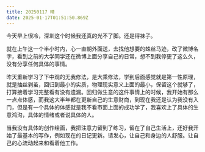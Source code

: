 ```yaml
---
title: 20250117 晴
date: 2025-01-17T01:51:50.869Z
---
```


今天早上很冷，深圳这个时候我还真的光不了脚。还是得袜子。

就在上午这一个半小时内，心一直朝外面送，去找他想要的蛛丝马迹，改了微博名字，看到之前的大学同学还在微博上面分享自己的日常，想不到我停更了这么久，没有分享任何具体的事情。

昨天重新学习了下中观的无我修法，是大乘修法，学到后面感觉就是第一性原理，就是抽丝剥茧，回归到最小的实质，物理现实意义上面的最小，保留这个就够了，打算接着学习完整看有没有遗漏。回归做生意的这件事情上的时候，我开始有那么一点点体感，而我这大半年都在更新自己的生意财商，到现在我还是认为我没有入门，但是有一个具体的体感就是我不看市面上面的成功学了，我喜欢上了具体的生意鸿沟，具体的情绪或者说具体的人。

当我没有具体的创作绘画，我把注意力留到了练习，留在了自己生活上，还好我开始了最基本的写作，例如现在的日记更新。请发心，让自己和身边的人舒服。让自己的心流动起来和看着他工作。